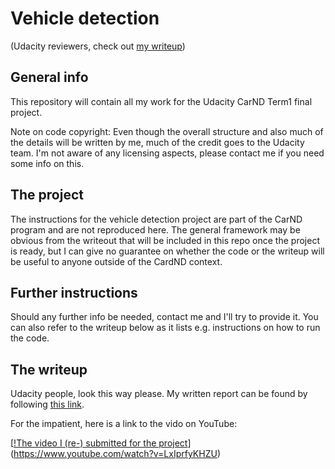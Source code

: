 # Vehicle detection

(Udacity reviewers, check out [my writeup](./WRITEUP_TIRILA_JM.md))

## General info

This repository will contain all my work for the Udacity CarND Term1 final project.

Note on code copyright: Even though the overall structure and also much of the details will be written by me, much 
of the credit goes to the Udacity team. I'm not aware of any licensing aspects, please contact me if you need some
info on this.

## The project

The instructions for the vehicle detection project are part of the CarND program and are not reproduced here. 
The general framework may be obvious from the writeout that will be included in this repo once the project is ready, but 
I can give no guarantee on whether the code or the writeup will be useful to anyone outside of the CardND context. 

## Further instructions

Should any further info be needed, contact me and I'll try to provide it. You 
can also refer to the writeup below as it lists e.g. instructions on how to run the code. 

## The writeup

Udacity people, look this way please. My written report can be found by following [this link](./WRITEUP_TIRILA_JM.md).

For the impatient, here is a link to the vido on YouTube: 

[[!The video I (re-) submitted for the project](https://img.youtube.com/vi/LxIprfyKHZU/0.jpg)](https://www.youtube.com/watch?v=LxIprfyKHZU) 


